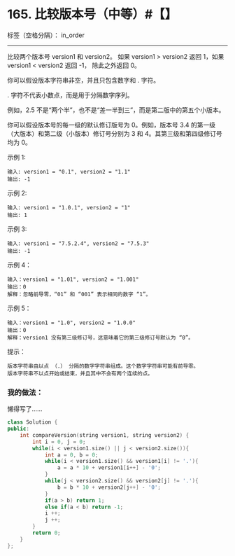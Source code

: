 ﻿# 165. 比较版本号（中等）#【】

标签（空格分隔）： in_order

---
比较两个版本号 version1 和 version2。
如果 version1 > version2 返回 1，如果 version1 < version2 返回 -1， 除此之外返回 0。

你可以假设版本字符串非空，并且只包含数字和 . 字符。

 . 字符不代表小数点，而是用于分隔数字序列。

例如，2.5 不是“两个半”，也不是“差一半到三”，而是第二版中的第五个小版本。

你可以假设版本号的每一级的默认修订版号为 0。例如，版本号 3.4 的第一级（大版本）和第二级（小版本）修订号分别为 3 和 4。其第三级和第四级修订号均为 0。
 
示例 1:

    输入: version1 = "0.1", version2 = "1.1"
    输出: -1

示例 2:

    输入: version1 = "1.0.1", version2 = "1"
    输出: 1

示例 3:

    输入: version1 = "7.5.2.4", version2 = "7.5.3"
    输出: -1

示例 4：

    输入：version1 = "1.01", version2 = "1.001"
    输出：0
    解释：忽略前导零，“01” 和 “001” 表示相同的数字 “1”。

示例 5：

    输入：version1 = "1.0", version2 = "1.0.0"
    输出：0
    解释：version1 没有第三级修订号，这意味着它的第三级修订号默认为 “0”。

提示：

    版本字符串由以点 （.） 分隔的数字字符串组成。这个数字字符串可能有前导零。
    版本字符串不以点开始或结束，并且其中不会有两个连续的点。

### 我的做法：  
懒得写了……
```C++
class Solution {
public:
    int compareVersion(string version1, string version2) {
        int i = 0, j = 0;
        while(i < version1.size() || j < version2.size()){
            int a = 0, b = 0;
            while(i < version1.size() && version1[i] != '.'){
                a = a * 10 + version1[i++] - '0';
            }
            while(j < version2.size() && version2[j] != '.'){
                b = b * 10 + version2[j++] - '0';
            }
            if(a > b) return 1;
            else if(a < b) return -1;
            i ++;
            j ++;
        }
        return 0;
    }
};
```